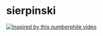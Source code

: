# sierpinski
[![Inspired by this numberphile video](https://img.youtube.com/vi/FnRhnZbDprE/0.jpg)](https://www.youtube.com/watch?v=FnRhnZbDprE)
